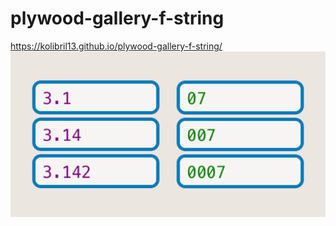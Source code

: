 # plywood-gallery-f-string
https://kolibril13.github.io/plywood-gallery-f-string/  
![](preview_image.png)  
